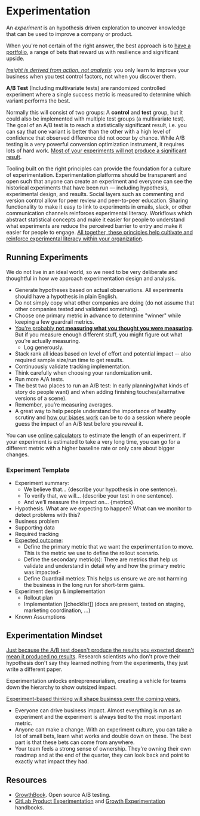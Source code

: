 # Experimentation

An *experiment* is an hypothesis driven exploration to uncover knowledge that can be used to improve a company or product.

When you're not certain of the right answer, the best approach is to [have a portfolio](https://seths.blog/2022/01/portfolio-thinking/), a range of bets that reward us with resilience and significant upside.

*[Insight is derived from action, not analysis](https://commoncog.com/becoming-data-driven-first-principles/)*: you only learn to improve your business when you test control factors, not when you discover them.

**A/B Test** (Including multivariate tests) are randomized controlled experiment where a single success metric is measured to determine which variant performs the best.

Normally this will consist of two groups: A **control** and **test** group, but it could also be implemented with multiple test groups (a multivariate test). The goal of an A/B test is to reach a statistically significant result, i.e. you can say that one variant is better than the other with a high level of confidence that observed difference did not occur by chance. While A/B testing is a very powerful conversion optimization instrument, it requires lots of hard work. [Most of your experiments will not produce a significant result](https://www.jitbit.com/news/185-most-of-your-ab-tests-will-fail).

Tooling built on the right principles can provide the foundation for a culture of experimentation. Experimentation platforms should be transparent and open such that anyone can create an experiment and everyone can see the historical experiments that have been run — including hypothesis, experimental design, and results. Social layers such as commenting and version control allow for peer review and peer-to-peer education. Sharing functionality to make it easy to link to experiments in emails, slack, or other communication channels reinforces experimental literacy. Workflows which abstract statistical concepts and make it easier for people to understand what experiments are reduce the perceived barrier to entry and make it easier for people to engage. [All together, these principles help cultivate and reinforce experimental literacy within your organization](https://towardsdatascience.com/the-experimentation-gap-3f5d374d354c).

## Running Experiments

We do not live in an ideal world, so we need to be very deliberate and thoughtful in how we approach experimentation design and analysis.

- Generate hypotheses based on actual observations. All experiments should have a hypothesis in plain English.
- Do not simply copy what other companies are doing (do not assume that other companies tested and validated something).
- Choose one primary metric in advance to determine "winner" while keeping a few guardrail metrics.
- [You're probably **not measuring what you thought you were measuring**](https://www.lesswrong.com/posts/9kNxhKWvixtKW5anS/you-are-not-measuring-what-you-think-you-are-measuring). But if you measure enough different stuff, you might figure out what you’re actually measuring.
  - Log generously.
- Stack rank all ideas based on level of effort and potential impact -- also required sample size/run time to get results.
- Continuously validate tracking implementation.
- Think carefully when choosing your randomization unit.
- Run more A/A tests.
- The best two places to run an A/B test: In early planning(what kinds of story do people want) and when adding finishing touches(alternative versions of a scene).
- Remember, you’re measuring averages.
- A great way to help people understand the importance of healthy scrutiny and [how our biases work](https://www.goodreads.com/book/show/11468377-thinking-fast-and-slow) can be to do a session where people guess the impact of an A/B test before you reveal it.

You can use [online calculators](http://experimentcalculator.com/) to estimate the length of an experiment. If your experiment is estimated to take a very long time, you can go for a different metric with a higher baseline rate or only care about bigger changes.

### Experiment Template

- Experiment summary:
  - We believe that... {describe your hypothesis in one sentence}.
  - To verify that, we will... {describe your test in one sentence}.
  - And we’ll measure the impact on... {metrics}.
- Hypothesis. What are we expecting to happen? What can we monitor to detect problems with this?
- Business problem
- Supporting data
- Required tracking
- [Expected outcome](https://about.gitlab.com/handbook/business-technology/data-team/experimentation-best-practices/):
  - Define the primary metric that we want the experimentation to move. This is the metric we use to define the rollout scenario.
  - Define the secondary metric(s): There are metrics that help us validate and understand in detail why and how the primary metric was impacted-
  - Define Guardrail metrics: This helps us ensure we are not harming the business in the long run for short-term gains.
- Experiment design & implementation
  - Rollout plan
  - Implementation [[checklist]] (docs are present, tested on staging, marketing coordination, ...)
- Known Assumptions

## Experimentation Mindset

[Just because the A/B test doesn't produce the results you expected doesn't mean it produced no results](https://news.ycombinator.com/item?id=5906801). Research scientists who don't prove their hypothesis don't say they learned nothing from the experiments, they just write a different paper.

Experimentation unlocks entrepreneurialism, creating a vehicle for teams down the hierarchy to show outsized impact.

[Experiment-based thinking will shape business over the coming years.](https://mikkeldengsoe.substack.com/p/why-speedboats-win-and-tankers-sink)

- Everyone can drive business impact. Almost everything is run as an experiment and the experiment is always tied to the most important metric.
- Anyone can make a change. With an experiment culture, you can take a lot of small bets, learn what works and double down on these. The best part is that these bets can come from anywhere.
- Your team feels a strong sense of ownership. They're owning their own roadmap and at the end of the quarter, they can look back and point to exactly what impact they had.

## Resources

- [GrowthBook](https://growthbook.io/). Open source A/B testing.
- [GitLab Product Experimentation](https://about.gitlab.com/handbook/product/product-analysis/experimentation/) and [Growth Experimentation](https://about.gitlab.com/handbook/engineering/development/growth/experimentation/) handbooks.
